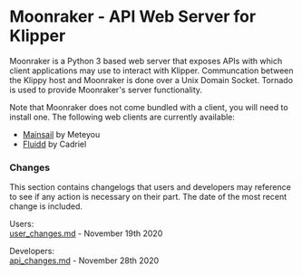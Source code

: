 #  Moonraker - API Web Server for Klipper

Moonraker is a Python 3 based web server that exposes APIs with which
client applications may use to interact with Klipper. Communcation between
the Klippy host and Moonraker is done over a Unix Domain Socket.  Tornado
is used to provide Moonraker's server functionality.

Note that Moonraker does not come bundled with a client, you will need to
install one.  The following web clients are currently available:
- [Mainsail](https://github.com/meteyou/mainsail) by Meteyou
- [Fluidd](https://github.com/cadriel/fluidd) by Cadriel

### Changes

This section contains changelogs that users and developers may reference
to see if any action is necessary on their part.  The date of the most
recent change is included.

Users:\
[user_changes.md](/docs/user_changes.md) - November 19th 2020

Developers:\
[api_changes.md](/docs/api_changes.md) - November 28th 2020
